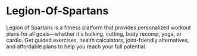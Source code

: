 # Legion-Of-Spartans
Legion of Spartans is a fitness platform that provides personalized workout plans for all goals—whether it's bulking, cutting, body recomp, yoga, or cardio. Get guided exercises, health calculators, joint-friendly alternatives, and affordable plans to help you reach your full potential
